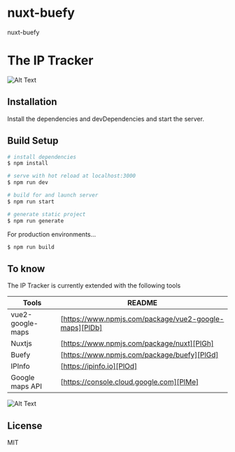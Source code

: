 # nuxt-buefy
nuxt-buefy


# The IP Tracker

![Alt Text](https://media.giphy.com/media/vRZvUv6uOxMOJVp4V5/giphy.gif)



## Installation


Install the dependencies and devDependencies and start the server.
## Build Setup

```bash
# install dependencies
$ npm install

# serve with hot reload at localhost:3000
$ npm run dev

# build for and launch server
$ npm run start

# generate static project
$ npm run generate
```

For production environments...

```sh
$ npm run build
```

## To know

The IP Tracker is currently extended with the following tools

| Tools | README |
| ------ | ------ |
| vue2-google-maps | [https://www.npmjs.com/package/vue2-google-maps][PlDb] |
| Nuxtjs | [https://www.npmjs.com/package/nuxt][PlGh] |
| Buefy | [https://www.npmjs.com/package/buefy][PlGd] |
| IPInfo | [https://ipinfo.io][PlOd] |
| Google maps API | [https://console.cloud.google.com][PlMe] |


![Alt Text](https://media.giphy.com/media/ILpyZeq4cPXzsxmv9v/giphy.gif)



## License

MIT


